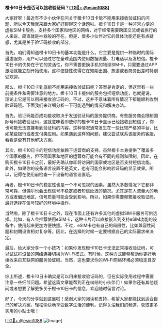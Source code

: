 **橙卡10日卡是否可以接收验证码？[[TG💪+ @esim1088](https://t.me/s/esim1088)]**

大家好呀！最近有不少小伙伴在问关于橙卡10日卡能不能用来接收验证码的问题，所以今天我就来跟大家好好聊聊这个话题啦。橙卡10日卡是一种非常方便的虚拟SIM卡服务，支持多个国家和地区的网络，对于经常需要跨国交流或者旅行的人来说，简直就是神器般的存在。但是，很多小伙伴对它的具体功能还是有点疑惑，尤其是关于验证码接收的部分。

首先，咱们得知道橙卡10日卡的基本功能是什么。它主要是提供一种临时的国际漫游服务，用户可以通过它在全球范围内使用数据流量、打电话以及发短信。橙卡10日卡的优势在于它的灵活性，你不需要更换手机的物理SIM卡，只需要通过APP激活就能立刻开始使用。这种便捷性使得它在短期出国、旅游或者商务出差时特别受欢迎。

那么，橙卡10日卡到底能不能用来接收验证码呢？答案是肯定的，但这里有一些前提条件和需要注意的地方。橙卡10日卡提供的服务包括短信功能，也就是说，理论上它是可以用来接收验证码的。不过，这并不意味着所有情况下都能顺利收到验证码哦。下面我们来详细分析一下可能遇到的情况和解决办法。

首先，验证码能否成功接收取决于发送验证码的服务提供商。有些服务商会限制国际号码接收验证码，这就意味着即使你的橙卡10日卡显示已经接收到短信了，你也可能无法直接看到验证码的内容。这种情况通常发生在一些比较严格的平台，比如某些银行或者支付类应用。如果遇到这样的问题，建议尝试联系该服务的客服，看看是否有其他解决方案。

其次，橙卡10日卡的短信功能依赖于运营商的支持。虽然橙卡本身提供了覆盖多个国家的服务，但不同国家和地区的运营商可能会有不同的规则和限制。因此，在购买橙卡10日卡之前，最好先确认你即将访问的国家或地区是否支持短信功能。此外，如果你的设备语言设置不是英文，也有可能会影响验证码的显示效果。所以，记得在使用前检查一下设备的语言设置哦。

再者，橙卡10日卡的稳定性也是一个不可忽视的因素。虽然大多数情况下它都非常可靠，但偶尔也会出现信号不稳定或者短信延迟的情况。尤其是在人流量大的地方或者偏远地区，信号质量可能会受到影响。所以，如果你需要频繁接收验证码，最好选择在信号较好的环境中操作。

当然啦，除了橙卡10日卡之外，现在市面上还有许多其他的虚拟SIM卡服务可供选择。比如，有人会推荐使用eSIM卡，这种卡片可以直接嵌入到支持eSIM功能的设备中，使用起来更加方便快捷。不过，eSIM卡也有自己的局限性，比如兼容性问题和初期设置相对复杂等。因此，在选择的时候一定要根据自己的实际需求来决定。

最后，给大家分享一个小技巧：如果你发现橙卡10日卡无法正常接收验证码，可以试试将设备的网络连接切换为Wi-Fi模式。有时候，这种方式能够帮助你更好地接收来自互联网的服务验证码。当然，这也要求你的Wi-Fi网络环境必须稳定且安全。

综上所述，橙卡10日卡确实是可以用来接收验证码的，但在实际使用过程中需要注意一些细节问题。希望这篇文章能帮到正在纠结的小伙伴们！如果你还有其他疑问或者想要了解更多关于橙卡10日卡的信息，欢迎随时留言讨论。

好了，今天的分享就到这里啦！感谢大家的阅读和支持，希望大家都能找到适合自己的解决方案，轻松愉快地享受数字生活的便利。记得关注我们的频道，获取更多实用的小贴士哦！

[[TG💪+ @esim1088](https://t.me/s/esim1088) ![Image](https://i.postimg.cc/4NQfJmqS/Snipaste-2025-05-13-00-14-12.png)]